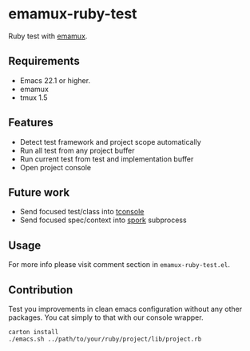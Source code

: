 emamux-ruby-test
==================
Ruby test with [emamux](https://github.com/syohex/emacs-emamux).


Requirements
------------
* Emacs 22.1 or higher.
* emamux
* tmux 1.5


Features
--------
* Detect test framework and project scope automatically
* Run all test from any project buffer
* Run current test from test and implementation buffer
* Open project console


Future work
-----------
* Send focused test/class into [tconsole](https://github.com/commondream/tconsole)
* Send focused spec/context into [spork](https://github.com/sporkrb/spork) subprocess

Usage
-----
For more info please visit comment section in `emamux-ruby-test.el`.


Contribution
------------
Test you improvements in clean emacs configuration without any other packages.
You cat simply to that with our console wrapper.

    carton install
    ./emacs.sh ../path/to/your/ruby/project/lib/project.rb
